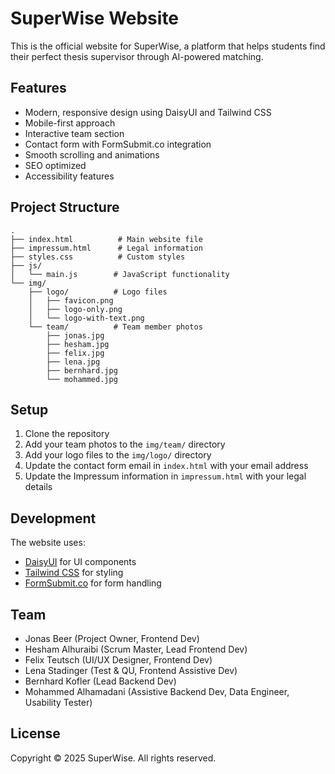 # SuperWise Website

This is the official website for SuperWise, a platform that helps students find
their perfect thesis supervisor through AI-powered matching.

## Features

- Modern, responsive design using DaisyUI and Tailwind CSS
- Mobile-first approach
- Interactive team section
- Contact form with FormSubmit.co integration
- Smooth scrolling and animations
- SEO optimized
- Accessibility features

## Project Structure

```
.
├── index.html          # Main website file
├── impressum.html      # Legal information
├── styles.css          # Custom styles
├── js/
│   └── main.js        # JavaScript functionality
└── img/
    ├── logo/          # Logo files
    │   ├── favicon.png
    │   ├── logo-only.png
    │   └── logo-with-text.png
    └── team/          # Team member photos
        ├── jonas.jpg
        ├── hesham.jpg
        ├── felix.jpg
        ├── lena.jpg
        ├── bernhard.jpg
        └── mohammed.jpg
```

## Setup

1. Clone the repository
2. Add your team photos to the `img/team/` directory
3. Add your logo files to the `img/logo/` directory
4. Update the contact form email in `index.html` with your email address
5. Update the Impressum information in `impressum.html` with your legal details

## Development

The website uses:

- [DaisyUI](https://daisyui.com/) for UI components
- [Tailwind CSS](https://tailwindcss.com/) for styling
- [FormSubmit.co](https://formsubmit.co/) for form handling

## Team

- Jonas Beer (Project Owner, Frontend Dev)
- Hesham Alhuraibi (Scrum Master, Lead Frontend Dev)
- Felix Teutsch (UI/UX Designer, Frontend Dev)
- Lena Stadinger (Test & QU, Frontend Assistive Dev)
- Bernhard Kofler (Lead Backend Dev)
- Mohammed Alhamadani (Assistive Backend Dev, Data Engineer, Usability Tester)

## License

Copyright © 2025 SuperWise. All rights reserved.
